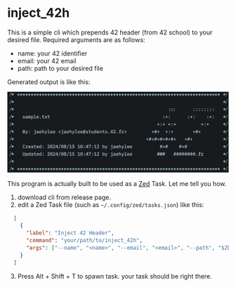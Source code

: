 # inject_42h

This is a simple cli which prepends 42 header (from 42 school) to your desired file.
Required arguments are as follows:

- name: your 42 identifier
- email: your 42 email
- path: path to your desired file

Generated output is like this:

![42 header sample](sample.png)

This program is actually built to be used as a [Zed](https://zed.dev) Task. Let me tell you how.

1. download cli from release page.
2. edit a Zed Task file (such as `~/.config/zed/tasks.json`) like this:
```json
  [
    {
      "label": "Inject 42 Header",
      "command": "your/path/to/inject_42h",
      "args": ["--name", "<name>", "--email", "<email>", "--path", "$ZED_FILE"]
    }
  ]
```
3. Press Alt + Shift + T to spawn task. your task should be right there.
